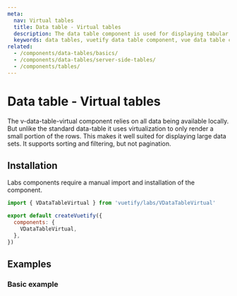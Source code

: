 ```yaml
---
meta:
  nav: Virtual tables
  title: Data table - Virtual tables
  description: The data table component is used for displaying tabular data in a way that is easy for users to scan. It includes sorting, searching, pagination and selection.
  keywords: data tables, vuetify data table component, vue data table component
related:
  - /components/data-tables/basics/
  - /components/data-tables/server-side-tables/
  - /components/tables/
---
```


# Data table - Virtual tables

The v-data-table-virtual component relies on all data being available locally. But unlike the standard data-table it uses virtualization to only render a small portion of the rows. This makes it well suited for displaying large data sets. It supports sorting and filtering, but not pagination.

<entry />

## Installation

Labs components require a manual import and installation of the component.

```js { resource="src/plugins/vuetify.js" }
import { VDataTableVirtual } from 'vuetify/labs/VDataTableVirtual'

export default createVuetify({
  components: {
    VDataTableVirtual,
  },
})
```

## Examples

### Basic example

<example file="v-data-table/virtual" />
